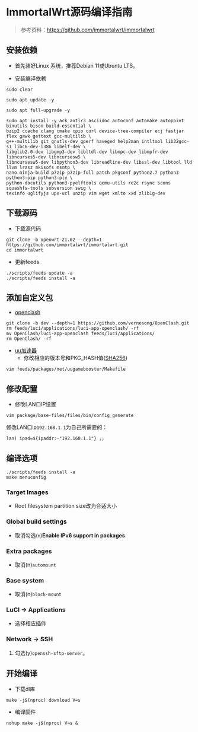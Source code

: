 # ImmortalWrt源码编译指南

> 参考资料：<https://github.com/immortalwrt/immortalwrt>

## 安装依赖

+ 首先装好Linux 系统，推荐Debian 11或Ubuntu LTS。

+ 安装编译依赖

```shell
sudo clear
```

```shell
sudo apt update -y
```

```shell
sudo apt full-upgrade -y
```

```shell
sudo apt install -y ack antlr3 asciidoc autoconf automake autopoint binutils bison build-essential \
bzip2 ccache clang cmake cpio curl device-tree-compiler ecj fastjar flex gawk gettext gcc-multilib \
g++-multilib git gnutls-dev gperf haveged help2man intltool lib32gcc-s1 libc6-dev-i386 libelf-dev \
libglib2.0-dev libgmp3-dev libltdl-dev libmpc-dev libmpfr-dev libncurses5-dev libncursesw5 \
libncursesw5-dev libpython3-dev libreadline-dev libssl-dev libtool lld llvm lrzsz mkisofs msmtp \
nano ninja-build p7zip p7zip-full patch pkgconf python2.7 python3 python3-pip python3-ply \
python-docutils python3-pyelftools qemu-utils re2c rsync scons squashfs-tools subversion swig \
texinfo uglifyjs upx-ucl unzip vim wget xmlto xxd zlib1g-dev
```

## 下载源码

+ 下载源代码

```shell
git clone -b openwrt-21.02 --depth=1 https://github.com/immortalwrt/immortalwrt.git
cd immortalwrt
```

+ 更新feeds

```shell
./scripts/feeds update -a
./scripts/feeds install -a
```

## 添加自定义包

+ [openclash](https://github.com/vernesong/OpenClash)

```shell
git clone -b dev --depth=1 https://github.com/vernesong/OpenClash.git
rm feeds/luci/applications/luci-app-openclash/ -rf
mv OpenClash/luci-app-openclash feeds/luci/applications/
rm OpenClash/ -rf
```

+ [uu加速器](http://router.uu.163.com/api/plugin?type=openwrt-x86_64)
  + 修改相应的版本号和PKG_HASH值([SHA256](https://emn178.github.io/online-tools/sha256_checksum.html))

```shell
vim feeds/packages/net/uugamebooster/Makefile
```

## 修改配置

+ 修改LAN口IP设置

```shell
vim package/base-files/files/bin/config_generate
```

修改LAN口ip```192.168.1.1```为自己所需要的：

```shell
lan) ipad=${ipaddr:-"192.168.1.1"} ;;
```

## 编译选项

```shell
./scripts/feeds install -a
make menuconfig
```

### Target Images

+ Root filesystem partition size改为合适大小

### Global build settings

+ 取消勾选(```n```)**Enable IPv6 support in packages**

### Extra packages

+ 取消(n)```automount```

### Base system

+ 取消(n)```block-mount```

### LuCI -> Applications

+ 选择相应插件

### Network -> SSH

1. 勾选(y)```openssh-sftp-server```。

## 开始编译

+ 下载dl库

```shell
make -j$(nproc) download V=s
```

+ 编译固件

```shell
nohup make -j$(nproc) V=s &
```
